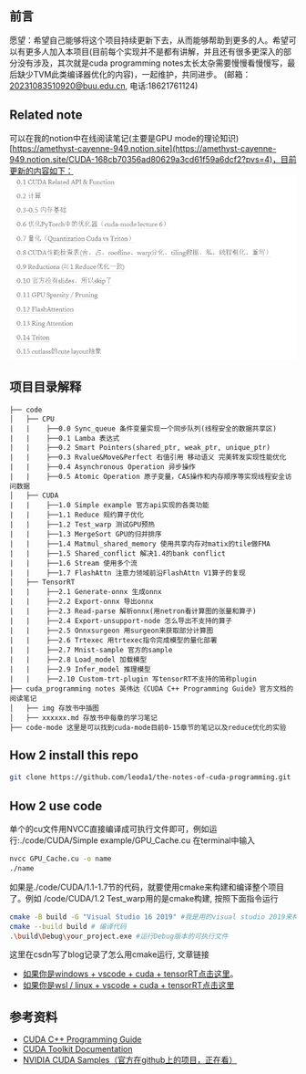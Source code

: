 ## 前言
愿望：希望自己能够将这个项目持续更新下去，从而能够帮助到更多的人。希望可以有更多人加入本项目(目前每个实现并不是都有讲解，并且还有很多更深入的部分没有涉及，其次就是cuda programming notes太长太杂需要慢慢看慢慢写，最后缺少TVM此类编译器优化的内容)，一起维护，共同进步。
(邮箱：20231083510920@buu.edu.cn, 电话:18621761124)
## Related note
可以在我的notion中在线阅读笔记(主要是GPU mode的理论知识)
[https://amethyst-cayenne-949.notion.site](https://amethyst-cayenne-949.notion.site/CUDA-168cb70356ad80629a3cd61f59a6dcf2?pvs=4)，目前更新的内容如下：
![alt text](image.png)
## 项目目录解释
```
├── code
│   ├── CPU
|   |    ├──0.0 Sync_queue 条件变量实现一个同步队列(线程安全的数据共享区)
|   |    ├──0.1 Lamba 表达式
|   |    ├──0.2 Smart Pointers(shared_ptr, weak_ptr, unique_ptr)
|   |    ├──0.3 Rvalue&Move&Perfect 右值引用 移动语义 完美转发实现性能优化
|   |    ├──0.4 Asynchronous Operation 异步操作
|   |    ├──0.5 Atomic Operation 原子变量，CAS操作和内存顺序等实现线程安全访问数据
│   ├── CUDA
|   |    ├──1.0 Simple example 官方api实现的各类功能
|   |    ├──1.1 Reduce 规约算子优化
|   |    ├──1.2 Test_warp 测试GPU预热
|   |    ├──1.3 MergeSort GPU的归并排序
|   |    ├──1.4 Matmul_shared_memory 使用共享内存对matix的tile做FMA
|   |    ├──1.5 Shared_conflict 解决1.4的bank conflict
|   |    ├──1.6 Stream 使用多个流
|   |    ├──1.7 FlashAttn 注意力领域前沿FlashAttn V1算子的复现
│   ├── TensorRT
|   |    ├──2.1 Generate-onnx 生成onnx
|   |    ├──2.2 Export-onnx 导出onnx
|   |    ├──2.3 Read-parse 解析onnx(用netron看计算图的张量和算子)
|   |    ├──2.4 Export-unsupport-node 怎么导出不支持的算子
|   |    ├──2.5 Onnxsurgeon 用surgeon来获取部分计算图
|   |    ├──2.6 Trtexec 用trtexec指令完成模型的量化部署
|   |    ├──2.7 Mnist-sample 官方的sample
|   |    ├──2.8 Load_model 加载模型
|   |    ├──2.9 Infer_model 推理模型
|   |    ├──2.10 Custom-trt-plugin 写tensorRT不支持的简称plugin
├── cuda_programming notes 英伟达《CUDA C++ Programming Guide》官方文档的阅读笔记
│   ├── img 存放书中插图
│   ├── xxxxxx.md 存放书中每章的学习笔记
├── code-mode 这里是可以找到cuda-mode目前0-15章节的笔记以及reduce优化的实验
```
## How 2 install this repo
```sh
git clone https://github.com/leoda1/the-notes-of-cuda-programming.git
```
## How 2 use code
单个的cu文件用NVCC直接编译成可执行文件即可，例如运行:./code/CUDA/Simple example/GPU_Cache.cu 在terminal中输入
```sh
nvcc GPU_Cache.cu -o name
./name
```
如果是./code/CUDA/1.1-1.7节的代码，就要使用cmake来构建和编译整个项目了。例如
/code/CUDA/1.2 Test_warp用的是cmake构建, 按照下面指令运行
```sh
cmake -B build -G "Visual Studio 16 2019" #我是用的visual studio 2019来构建
cmake --build build # 编译代码
.\build\Debug\your_project.exe #运行Debug版本的可执行文件
```
这里在csdn写了blog记录了怎么用cmake运行, 文章链接
* [如果你是windows + vscode + cuda + tensorRT点击这里](https://blog.csdn.net/buuliuda/article/details/139101651?spm=1001.2014.3001.5502)。
* [如果你是wsl / linux + vscode + cuda + tensorRT点击这里](https://blog.csdn.net/buuliuda/article/details/144903013?spm=1001.2014.3001.5501)

## 参考资料
- [CUDA C++ Programming Guide](https://docs.nvidia.com/cuda/cuda-c-programming-guide/index.html)
- [CUDA Toolkit Documentation](https://docs.nvidia.com/cuda/)
- [NVIDIA CUDA Samples（官方在github上的项目，正在看）](https://github.com/NVIDIA/cuda-samples)